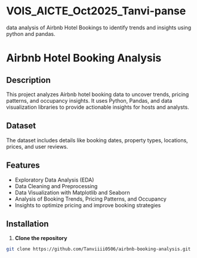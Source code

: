 # VOIS_AICTE_Oct2025_Tanvi-panse
 data analysis of Airbnb Hotel Bookings to identify trends and insights using python and pandas.
# Airbnb Hotel Booking Analysis

## Description
This project analyzes Airbnb hotel booking data to uncover trends, pricing patterns, and occupancy insights. It uses Python, Pandas, and data visualization libraries to provide actionable insights for hosts and analysts.

## Dataset
The dataset includes details like booking dates, property types, locations, prices, and user reviews.

## Features
- Exploratory Data Analysis (EDA)  
- Data Cleaning and Preprocessing  
- Data Visualization with Matplotlib and Seaborn  
- Analysis of Booking Trends, Pricing Patterns, and Occupancy  
- Insights to optimize pricing and improve booking strategies

## Installation
1. **Clone the repository**
```bash
git clone https://github.com/Tanviiii0506/airbnb-booking-analysis.git
